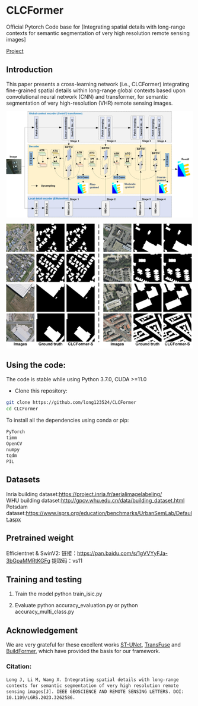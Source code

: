 # CLCFormer

Official Pytorch Code base for [Integrating spatial details with long-range contexts for semantic segmentation of very high resolution remote sensing images]

[Project](https://github.com/long123524/CLCFormer)

## Introduction

This paper presents a cross-learning network (i.e., CLCFormer) integrating fine-grained spatial details within long-range global contexts based upon convolutional neural network (CNN) and transformer, for semantic segmentation of very high-resolution (VHR) remote sensing images. 

<p align="center">
  <img src="imgs/CLCFormer.jpg" width="800"/>
</p>

<p align="center">
  <img src="imgs/building_result.jpg" width="800"/>
</p>

## Using the code:

The code is stable while using Python 3.7.0, CUDA >=11.0

- Clone this repository:
```bash
git clone https://github.com/long123524/CLCFormer
cd CLCFormer
```

To install all the dependencies using conda or pip:

```
PyTorch
timm
OpenCV
numpy
tqdm
PIL
```

## Datasets

Inria building dataset:https://project.inria.fr/aerialimagelabeling/   
WHU building dataset:http://gpcv.whu.edu.cn/data/building_dataset.html
Potsdam dataset:https://www.isprs.org/education/benchmarks/UrbanSemLab/Default.aspx

## Pretrained weight
Efficientnet & SwinV2: 链接：https://pan.baidu.com/s/1gVVYyFJa-3bGpaMMRtKGFg 提取码：vs11 

## Training and testing
1. Train the model
python train_isic.py

2. Evaluate 
python accuracy_evaluation.py or python accuracy_multi_class.py

## Acknowledgement
We are very grateful for these excellent works [ST-UNet](https://github.com/XinnHe/ST-UNet), [TransFuse](https://github.com/Rayicer/TransFuse) and [BuildFormer](https://github.com/WangLibo1995/BuildFormer), which have provided the basis for our framework.

### Citation:
```
Long J, Li M, Wang X. Integrating spatial details with long-range contexts for semantic segmentation of very high resolution remote sensing images[J]. IEEE GEOSCIENCE AND REMOTE SENSING LETTERS. DOI: 10.1109/LGRS.2023.3262586.
```
